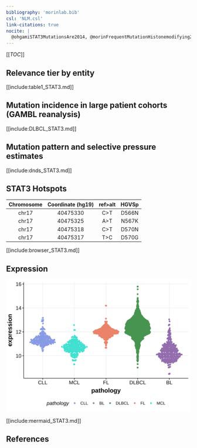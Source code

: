 ```yaml
---
bibliography: 'morinlab.bib'
csl: 'NLM.csl'
link-citations: true
nocite: |
  @ohgamiSTAT3MutationsAre2014, @morinFrequentMutationHistonemodifying2011, @lohrDiscoveryPrioritizationSomatic2012, @reddyGeneticFunctionalDrivers2017, 
---
```

[[_TOC_]]




## Relevance tier by entity

[[include:table1_STAT3.md]]

## Mutation incidence in large patient cohorts (GAMBL reanalysis)

[[include:DLBCL_STAT3.md]]

## Mutation pattern and selective pressure estimates

[[include:dnds_STAT3.md]]

## STAT3 Hotspots

| Chromosome |Coordinate (hg19) | ref>alt | HGVSp | 
 | :---:| :---: | :--: | :---: |
| chr17 | 40475330 | C>T | D566N |
| chr17 | 40475325 | A>T | N567K |
| chr17 | 40475318 | C>T | D570N |
| chr17 | 40475317 | T>C | D570G |

[[include:browser_STAT3.md]]

## Expression
![](images/gene_expression/STAT3_by_pathology.svg)
<!-- ORIGIN: ohgamiSTAT3MutationsAre2014 -->
<!-- DLBCL: ohgamiSTAT3MutationsAre2014 -->

[[include:mermaid_STAT3.md]]

## References

